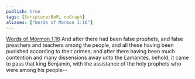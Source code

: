 ```yaml
---
publish: true
tags: [Scripture/BoM, noGraph]
aliases: ["Words of Mormon 1:16"]
---
```

[Words of Mormon 1:16](https://churchofjesuschrist.org/study/scriptures/bofm/w-of-m/1?lang=eng&id=p16#p16) And after there had been false prophets, and false preachers and teachers among the people, and all these having been punished according to their crimes; and after there having been much contention and many dissensions away unto the Lamanites, behold, it came to pass that king Benjamin, with the assistance of the holy prophets who were among his people--
